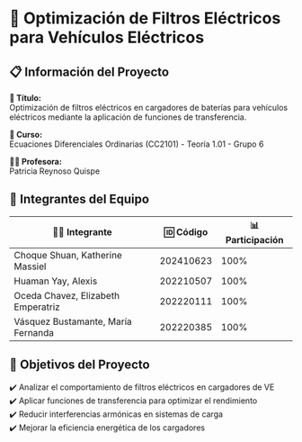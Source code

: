 # 🔌 Optimización de Filtros Eléctricos para Vehículos Eléctricos

## 📋 Información del Proyecto

**📌 Título:**  
Optimización de filtros eléctricos en cargadores de baterías para vehículos eléctricos mediante la aplicación de funciones de transferencia.

**🏫 Curso:**  
Ecuaciones Diferenciales Ordinarias (CC2101) - Teoría 1.01 - Grupo 6

**👩‍🏫 Profesora:**  
Patricia Reynoso Quispe

## 👥 Integrantes del Equipo

| 🧑‍💻 Integrante | 🆔 Código | 📊 Participación |
|---------------|----------|----------------|
| Choque Shuan, Katherine Massiel | 202410623 | 100% |
| Huaman Yay, Alexis | 202210507 | 100% |
| Oceda Chavez, Elizabeth Emperatriz | 202220111 | 100% |
| Vásquez Bustamante, María Fernanda | 202220385 | 100% |

## 🚀 Objetivos del Proyecto

✔️ Analizar el comportamiento de filtros eléctricos en cargadores de VE  
✔️ Aplicar funciones de transferencia para optimizar el rendimiento  
✔️ Reducir interferencias armónicas en sistemas de carga  
✔️ Mejorar la eficiencia energética de los cargadores  

